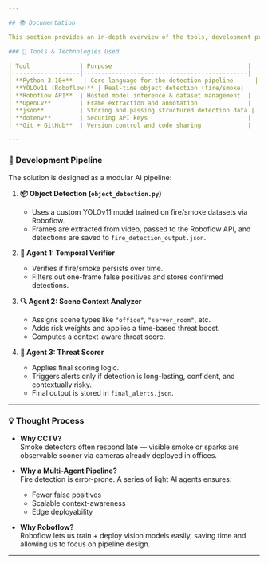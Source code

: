 ```yaml
---

## 📚 Documentation

This section provides an in-depth overview of the tools, development process, and rationale behind the fire detection system.

### 🔧 Tools & Technologies Used

| Tool              | Purpose                                      |
|-------------------|----------------------------------------------|
| **Python 3.10+**   | Core language for the detection pipeline      |
| **YOLOv11 (Roboflow)** | Real-time object detection (fire/smoke)        |
| **Roboflow API**  | Hosted model inference & dataset management  |
| **OpenCV**        | Frame extraction and annotation              |
| **json**          | Storing and passing structured detection data |
| **dotenv**        | Securing API keys                            |
| **Git + GitHub**  | Version control and code sharing             |

---
```


### 🧠 Development Pipeline

The solution is designed as a modular AI pipeline:

1. **📦 Object Detection (`object_detection.py`)**
   - Uses a custom YOLOv11 model trained on fire/smoke datasets via Roboflow.
   - Frames are extracted from video, passed to the Roboflow API, and detections are saved to `fire_detection_output.json`.

2. **🔁 Agent 1: Temporal Verifier**
   - Verifies if fire/smoke persists over time.
   - Filters out one-frame false positives and stores confirmed detections.

3. **🔍 Agent 2: Scene Context Analyzer**
   - Assigns scene types like `"office"`, `"server_room"`, etc.
   - Adds risk weights and applies a time-based threat boost.
   - Computes a context-aware threat score.

4. **🚨 Agent 3: Threat Scorer**
   - Applies final scoring logic.
   - Triggers alerts only if detection is long-lasting, confident, and contextually risky.
   - Final output is stored in `final_alerts.json`.

---

### 💡 Thought Process

- **Why CCTV?**  
  Smoke detectors often respond late — visible smoke or sparks are observable sooner via cameras already deployed in offices.

- **Why a Multi-Agent Pipeline?**  
  Fire detection is error-prone. A series of light AI agents ensures:
  - Fewer false positives
  - Scalable context-awareness
  - Edge deployability

- **Why Roboflow?**  
  Roboflow lets us train + deploy vision models easily, saving time and allowing us to focus on pipeline design.

---

